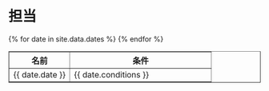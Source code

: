 # 担当
<table border="1">
<colgroup>
<col width="30%" />
<col width="70%" />
</colgroup>
<thead>
<tr class="header">
<th>名前</th>
<th>条件</th>
</tr>
</thead>
<tbody>
{% for date in site.data.dates %}
<tr>
<td markdown="span">{{ date.date }}</td>
<td markdown="span">{{ date.conditions }}</td>
</tr>
{% endfor %}
</tbody>
</table>
